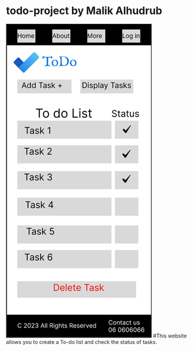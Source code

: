 # todo-project by Malik Alhudrub
![Wireframe](./Assets/ToDo.png)
#This website allows you to create a To-do list and check the status of tasks.
